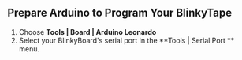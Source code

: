 ## Prepare Arduino to Program Your BlinkyTape

1. Choose **Tools | Board | Arduino Leonardo**
2. Select your BlinkyBoard's serial port in the **Tools | Serial Port ** menu.
